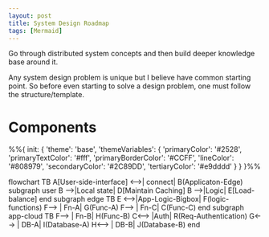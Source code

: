 ```yaml
---
layout: post
title: System Design Roadmap
tags: [Mermaid]
---
```


<div class="message">
  Go through distributed system concepts and then build deeper knowledge base around it.
</div>

Any system design problem is unique but I believe have common starting point. So before even starting to solve a design problem, one must follow the structure/template.

# Components


<div class="mermaid">
%%{
  init: {
    'theme': 'base',
    'themeVariables': {
    'primaryColor': '#2528',
    'primaryTextColor': '#fff',
    'primaryBorderColor': '#CCFF',
    'lineColor': '#808979',
    'secondaryColor': '#2C89DD',
    'tertiaryColor': '#e9dddd'
    }
  }
}%%

flowchart TB
    A[User-side-interface] <-->| connect| B(Applicaton-Edge)
  subgraph user
    B -->|Local state| D[Maintain Caching]
    B -->|Logic| E[Load-balance]
  end
  subgraph edge TB
    E <-->|App-Logic-Bigbox| F(logic-functions)
    F--> | Fn-A| G(Func-A)
    F--> | Fn-C| C(Func-C)
  end
  subgraph app-cloud TB
    F--> | Fn-B| H(Func-B)
    C<--> |Auth| R(Req-Authentication)
    G<--> | DB-A| I(Database-A)
    H<--> | DB-B| J(Database-B)
  end
</div>
